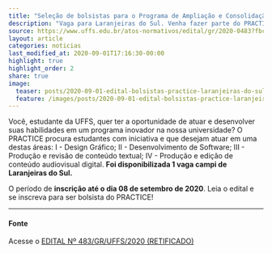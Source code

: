 ```yaml
---
title: "Seleção de bolsistas para o Programa de Ampliação e Consolidação de Tecnologias e Inovação no Contexto Educacional."
description: "Vaga para Laranjeiras do Sul. Venha fazer parte do PRACTICE!"
source: https://www.uffs.edu.br/atos-normativos/edital/gr/2020-0483?fbclid=IwAR3D6xwnACJlBUhbuNN-iqPKoBV_HXgriN7yjXY8tLV2EllOJEXiOPFsbAY
layout: article
categories: noticias
last_modified_at: 2020-09-01T17:16:30-00:00
highlight: true
highlight_order: 2
share: true
image:
  teaser: posts/2020-09-01-edital-bolsistas-practice-laranjeiras-do-sul.png
  feature: /images/posts/2020-09-01-edital-bolsistas-practice-laranjeiras-do-sul.png
---
```


Você, estudante da UFFS, quer ter a oportunidade de atuar e desenvolver suas habilidades em um programa inovador na nossa universidade?
O PRACTICE procura estudantes com iniciativa e que desejam atuar em uma destas áreas: I - Design Gráfico; II - Desenvolvimento de Software; III - Produção e revisão de conteúdo textual; IV - Produção e edição de conteúdo audiovisual digital.
**Foi disponibilizada 1 vaga campi de Laranjeiras do Sul.**

O período de **inscrição até o dia 08 de setembro de 2020**. Leia o edital e se inscreva para ser bolsista do PRACTICE!



---
#### Fonte
Acesse o [EDITAL Nº 483/GR/UFFS/2020 (RETIFICADO)]({{page.source}})
